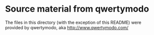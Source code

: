 Source material from qwertymodo
===============================

The files in this directory
(with the exception of this README)
were provided by qwertymodo, aka http://www.qwertymodo.com/
